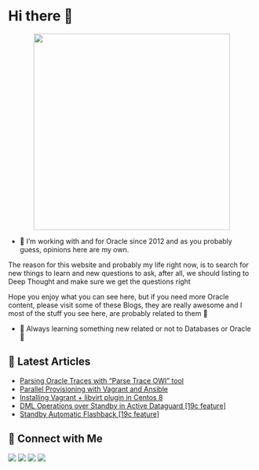 
<!--
**Project-42/Project-42** is a ✨ _special_ ✨ repository because its `README.md` (this file) appears on your GitHub profile.

Here are some ideas to get you started:

- 🔭 I’m currently working on ...
- 🌱 I’m currently learning ...
- 👯 I’m looking to collaborate on ...
- 🤔 I’m looking for help with ...
- 💬 Ask me about ...
- 📫 How to reach me: ...
- 😄 Pronouns: ...
- ⚡ Fun fact: ...
-->




# Hi there :wave:

<p align="center">
<a href="https://project42.site/"><img src=https://i1.wp.com/project42.site/wp-content/uploads/2020/08/dont-panic-website-font.png?resize=1024%2C1024&ssl=1" width="400"/></a>


- 🔭 I’m working with and for Oracle since 2012 and as you probably guess, opinions here are my own.

The reason for this website and probably my life right now, is to search for new things to learn and new questions to ask, after all, we should listing to Deep Thought and make sure we get the questions right

Hope you enjoy what you can see here, but if you need more Oracle content, please visit some of these Blogs, they are really awesome and I most of the stuff you see here, are probably related to them 🙂


- 🌱 Always learning something new related or not to Databases or Oracle 🙂


## :newspaper: Latest Articles
<!-- BLOG-POST-LIST:START -->
- [Parsing Oracle Traces with “Parse Trace OWI” tool](https://project42.site/parsing-oracle-traces-with-parse-trace-owi-tool/)
- [Parallel Provisioning with Vagrant and Ansible](https://project42.site/parallel-provisioning-with-vagrant-and-ansible/)
- [Installing Vagrant + libvirt plugin in Centos 8](https://project42.site/installing-vagrant-libvirt-plugin-in-centos-8/)
- [DML Operations over Standby in Active Dataguard [19c feature]](https://project42.site/dml-operations-over-standby-in-active-dataguard-19c-feature/)
- [Standby Automatic Flashback [19c feature]](https://project42.site/standby-automatic-flashback-19c-feature/)
<!-- BLOG-POST-LIST:END -->


## :loudspeaker: Connect with Me
<p align="left">
<a href="https://project42.site/"><img src="https://img.shields.io/badge/-Project42-f80102?style=?style=flat-square&logo=Wordpress&logoColor=white"/></a>    
<a href="https://www.linkedin.com/in/victor-torres-m/"><img src="https://img.shields.io/badge/-Victor%20Torres-0077B5?style=?style=flat-square&logo=Linkedin&logoColor=white"/></a>
<a href="https://twitter.com/Solifugo/"><img src="https://img.shields.io/badge/-Victor%20Torres-1DA1F2?style=?style=flat-square&logo=Twitter&logoColor=white"/></a> 
<a href="https://dev.to/project42/"><img src="https://img.shields.io/badge/-Project42-000000?style=?style=flat-square&logo=dev.to&logoColor=white"/></a>  
 
